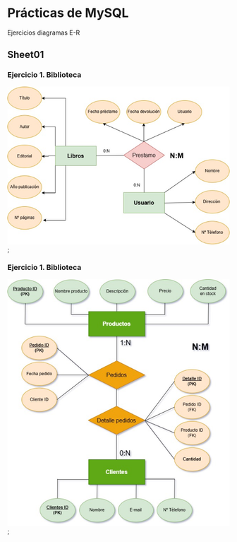 # Prácticas de MySQL

Ejercicios diagramas E-R

## Sheet01

### Ejercicio 1. Biblioteca
![Diagrama1](diagram_biblio.drawio.jpg);


### Ejercicio 1. Biblioteca
![Diagrama1](diagram_tienda.jpg);



